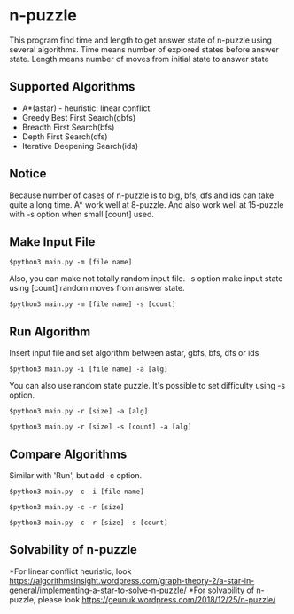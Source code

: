 # n-puzzle

This program find time and length to get answer state of n-puzzle using several algorithms.
Time means number of explored states before answer state.
Length means number of moves from initial state to answer state

## Supported Algorithms
* A*(astar) - heuristic: linear conflict
* Greedy Best First Search(gbfs)
* Breadth First Search(bfs)
* Depth First Search(dfs)
* Iterative Deepening Search(ids)

## Notice
Because number of cases of n-puzzle is to big, bfs, dfs and ids can take quite a long time.
A* work well at 8-puzzle. And also work well at 15-puzzle with -s option when small [count] used.

## Make Input File

```
$python3 main.py -m [file name]
```
Also, you can make not totally random input file.
-s option make input state using [count] random moves from answer state.

```
$python3 main.py -m [file name] -s [count]
```


## Run Algorithm
Insert input file and set algorithm between astar, gbfs, bfs, dfs or ids
```
$python3 main.py -i [file name] -a [alg]
```
You can also use random state puzzle. It's possible to set difficulty using -s option.
```
$python3 main.py -r [size] -a [alg]
```

```
$python3 main.py -r [size] -s [count] -a [alg]
```
## Compare Algorithms
Similar with 'Run', but add -c option.

```
$python3 main.py -c -i [file name]
```

```
$python3 main.py -c -r [size]
```

```
$python3 main.py -c -r [size] -s [count]
```

## Solvability of n-puzzle
*For linear conflict heuristic, look https://algorithmsinsight.wordpress.com/graph-theory-2/a-star-in-general/implementing-a-star-to-solve-n-puzzle/
*For solvability of n-puzzle, please look https://geunuk.wordpress.com/2018/12/25/n-puzzle/
